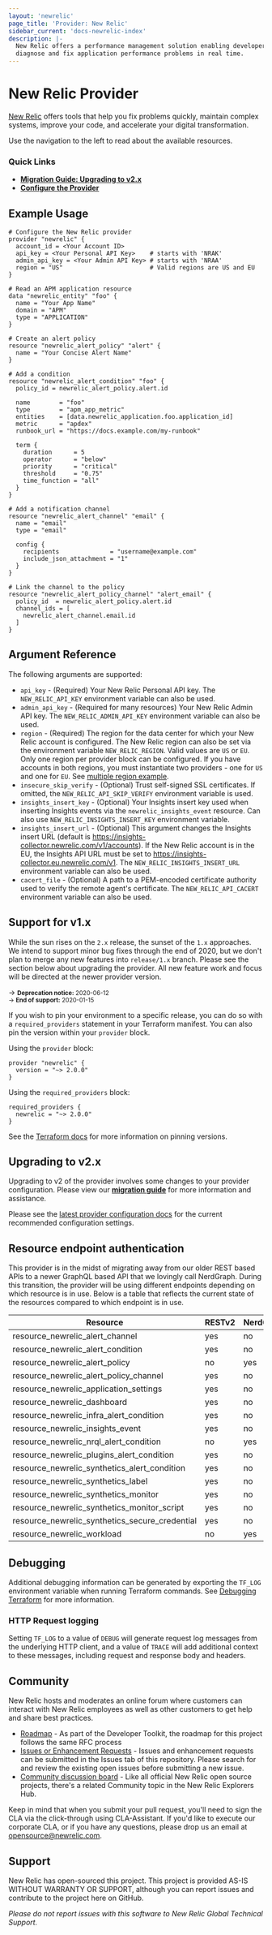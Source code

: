 ```yaml
---
layout: 'newrelic'
page_title: 'Provider: New Relic'
sidebar_current: 'docs-newrelic-index'
description: |-
  New Relic offers a performance management solution enabling developers to
  diagnose and fix application performance problems in real time.
---
```


# New Relic Provider

[New Relic](https://newrelic.com/) offers tools that help you fix problems
quickly, maintain complex systems, improve your code, and accelerate your
digital transformation.

Use the navigation to the left to read about the available resources.

### Quick Links

- [**Migration Guide: Upgrading to v2.x**](guides/migration_guide_v2.html)
- [**Configure the Provider**](guides/provider_configuration.html)

## Example Usage

```hcl
# Configure the New Relic provider
provider "newrelic" {
  account_id = <Your Account ID>
  api_key = <Your Personal API Key>    # starts with 'NRAK'
  admin_api_key = <Your Admin API Key> # starts with 'NRAA'
  region = "US"                        # Valid regions are US and EU
}

# Read an APM application resource
data "newrelic_entity" "foo" {
  name = "Your App Name"
  domain = "APM"
  type = "APPLICATION"
}

# Create an alert policy
resource "newrelic_alert_policy" "alert" {
  name = "Your Concise Alert Name"
}

# Add a condition
resource "newrelic_alert_condition" "foo" {
  policy_id = newrelic_alert_policy.alert.id

  name        = "foo"
  type        = "apm_app_metric"
  entities    = [data.newrelic_application.foo.application_id]
  metric      = "apdex"
  runbook_url = "https://docs.example.com/my-runbook"

  term {
    duration      = 5
    operator      = "below"
    priority      = "critical"
    threshold     = "0.75"
    time_function = "all"
  }
}

# Add a notification channel
resource "newrelic_alert_channel" "email" {
  name = "email"
  type = "email"

  config {
    recipients              = "username@example.com"
    include_json_attachment = "1"
  }
}

# Link the channel to the policy
resource "newrelic_alert_policy_channel" "alert_email" {
  policy_id  = newrelic_alert_policy.alert.id
  channel_ids = [
    newrelic_alert_channel.email.id
  ]
}
```

## Argument Reference

The following arguments are supported:

- `api_key` - (Required) Your New Relic Personal API key. The `NEW_RELIC_API_KEY` environment variable can also be used.
- `admin_api_key` - (Required for many resources) Your New Relic Admin API key. The `NEW_RELIC_ADMIN_API_KEY` environment variable can also be used.
- `region` - (Required) The region for the data center for which your New Relic account is configured. The New Relic region can also be set via the environment variable `NEW_RELIC_REGION`. Valid values are `US` or `EU`. Only one region per provider block can be configured. If you have accounts in both regions, you must instantiate two providers - one for `US` and one for `EU`. See [multiple region example](add-link-here).
- `insecure_skip_verify` - (Optional) Trust self-signed SSL certificates. If omitted, the `NEW_RELIC_API_SKIP_VERIFY` environment variable is used.
- `insights_insert_key` - (Optional) Your Insights insert key used when inserting Insights events via the `newrelic_insights_event` resource. Can also use `NEW_RELIC_INSIGHTS_INSERT_KEY` environment variable.
- `insights_insert_url` - (Optional) This argument changes the Insights insert URL (default is https://insights-collector.newrelic.com/v1/accounts). If the New Relic account is in the EU, the Insights API URL must be set to https://insights-collector.eu.newrelic.com/v1. The `NEW_RELIC_INSIGHTS_INSERT_URL` environment variable can also be used.
- `cacert_file` - (Optional) A path to a PEM-encoded certificate authority used to verify the remote agent's certificate. The `NEW_RELIC_API_CACERT` environment variable can also be used.

## Support for v1.x

While the sun rises on the `2.x` release, the sunset of the `1.x` approaches.
We intend to support minor bug fixes through the end of 2020, but we don't plan
to merge any new features into `release/1.x` branch.  Please see the section
below about upgrading the provider.  All new feature work and focus will be
directed at the newer provider version.

-> <small>**Deprecation notice:** 2020-06-12<br>
-> **End of support:** 2020-01-15</small>

If you wish to pin your environment to a specific release, you can do so with a `required_providers` statement in your Terraform manifest. You can also pin the version within your `provider` block.

Using the `provider` block:

```hcl
provider "newrelic" {
  version = "~> 2.0.0"
}
```

Using the `required_providers` block:

```hcl
required_providers {
  newrelic = "~> 2.0.0"
}
```

See the [Terraform docs][provider_version_configuration] for more information on pinning versions.

## Upgrading to v2.x

Upgrading to v2 of the provider involves some changes to your provider configuration. Please view our [**migration guide**](guides/migration_guide_v2.html) for more information and assistance.

Please see the [latest provider configuration docs](/docs/providers/newrelic/guides/provider_configuration.html) for the current recommended configuration settings.

## Resource endpoint authentication

This provider is in the midst of migrating away from our older REST based APIs to a newer GraphQL based API that we lovingly call NerdGraph.  During this transition, the provider will be using different endpoints depending on which resource is in use.  Below is a table that reflects the current state of the resources compared to which endpoint is in use.

| Resource                                       | RESTv2 | NerdGraph |
| ---------------------------------------------- | ------ | --------- |
| resource_newrelic_alert_channel                | yes    | no        |
| resource_newrelic_alert_condition              | yes    | no        |
| resource_newrelic_alert_policy                 | no     | yes       |
| resource_newrelic_alert_policy_channel         | yes    | no        |
| resource_newrelic_application_settings         | yes    | no        |
| resource_newrelic_dashboard                    | yes    | no        |
| resource_newrelic_infra_alert_condition        | yes    | no        |
| resource_newrelic_insights_event               | yes    | no        |
| resource_newrelic_nrql_alert_condition         | no     | yes       |
| resource_newrelic_plugins_alert_condition      | yes    | no        |
| resource_newrelic_synthetics_alert_condition   | yes    | no        |
| resource_newrelic_synthetics_label             | yes    | no        |
| resource_newrelic_synthetics_monitor           | yes    | no        |
| resource_newrelic_synthetics_monitor_script    | yes    | no        |
| resource_newrelic_synthetics_secure_credential | yes    | no        |
| resource_newrelic_workload                     | no     | yes       |


## Debugging

Additional debugging information can be generated by exporting the `TF_LOG` environment variable when running Terraform commands. See [Debugging Terraform](https://www.terraform.io/docs/internals/debugging.html) for more information.

### HTTP Request logging

Setting `TF_LOG` to a value of `DEBUG` will generate request log messages from the underlying HTTP client, and a value of `TRACE` will add additional context to these messages, including request and response body and headers.

## Community

New Relic hosts and moderates an online forum where customers can interact with New Relic employees as well as other customers to get help and share best practices.

* [Roadmap](https://newrelic.github.io/developer-toolkit/roadmap/) - As part of the Developer Toolkit, the roadmap for this project follows the same RFC process
* [Issues or Enhancement Requests](https://github.com/newrelic/terraform-provider-newrelic/issues) - Issues and enhancement requests can be submitted in the Issues tab of this repository. Please search for and review the existing open issues before submitting a new issue.
* [Community discussion board](https://discuss.newrelic.com/c/build-on-new-relic/developer-toolkit) - Like all official New Relic open source projects, there's a related Community topic in the New Relic Explorers Hub.

Keep in mind that when you submit your pull request, you'll need to sign the CLA via the click-through using CLA-Assistant. If you'd like to execute our corporate CLA, or if you have any questions, please drop us an email at opensource@newrelic.com.

## Support

New Relic has open-sourced this project. This project is provided AS-IS WITHOUT WARRANTY OR SUPPORT, although you can report issues and contribute to the project here on GitHub.

_Please do not report issues with this software to New Relic Global Technical Support._

[provider_version_configuration]: https://www.terraform.io/docs/configuration/providers.html#provider-versions
